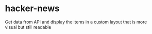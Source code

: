 # hacker-news
Get data from API and display the items in a custom layout that is more visual but still readable
